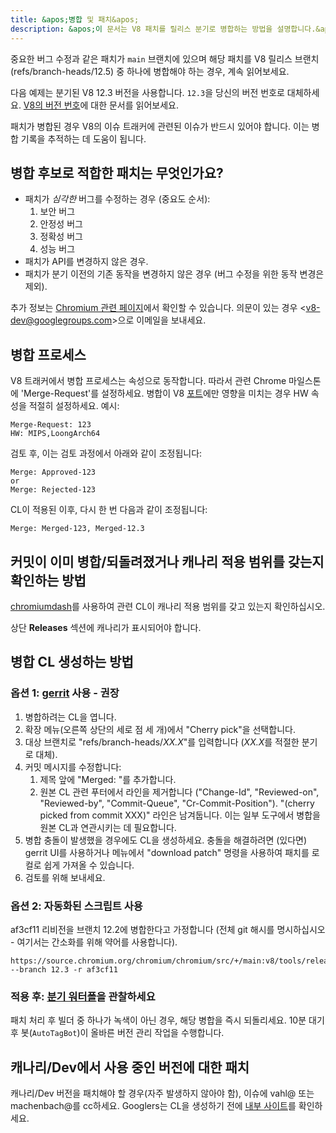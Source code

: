 ```yaml
---
title: &apos;병합 및 패치&apos;
description: &apos;이 문서는 V8 패치를 릴리스 분기로 병합하는 방법을 설명합니다.&apos;
---
```

중요한 버그 수정과 같은 패치가 `main` 브랜치에 있으며 해당 패치를 V8 릴리스 브랜치(refs/branch-heads/12.5) 중 하나에 병합해야 하는 경우, 계속 읽어보세요.

다음 예제는 분기된 V8 12.3 버전을 사용합니다. `12.3`을 당신의 버전 번호로 대체하세요. [V8의 버전 번호](/docs/version-numbers)에 대한 문서를 읽어보세요.

패치가 병합된 경우 V8의 이슈 트래커에 관련된 이슈가 반드시 있어야 합니다. 이는 병합 기록을 추적하는 데 도움이 됩니다.

## 병합 후보로 적합한 패치는 무엇인가요?

- 패치가 *심각한* 버그를 수정하는 경우 (중요도 순서):
    1. 보안 버그
    1. 안정성 버그
    1. 정확성 버그
    1. 성능 버그
- 패치가 API를 변경하지 않은 경우.
- 패치가 분기 이전의 기존 동작을 변경하지 않은 경우 (버그 수정을 위한 동작 변경은 제외).

추가 정보는 [Chromium 관련 페이지](https://chromium.googlesource.com/chromium/src/+/HEAD/docs/process/merge_request.md)에서 확인할 수 있습니다. 의문이 있는 경우 &lt;v8-dev@googlegroups.com>으로 이메일을 보내세요.

## 병합 프로세스

V8 트래커에서 병합 프로세스는 속성으로 동작합니다. 따라서 관련 Chrome 마일스톤에 &apos;Merge-Request&apos;를 설정하세요. 병합이 V8 [포트](https://v8.dev/docs/ports)에만 영향을 미치는 경우 HW 속성을 적절히 설정하세요. 예시:

```
Merge-Request: 123
HW: MIPS,LoongArch64
```

검토 후, 이는 검토 과정에서 아래와 같이 조정됩니다:

```
Merge: Approved-123
or
Merge: Rejected-123
```

CL이 적용된 이후, 다시 한 번 다음과 같이 조정됩니다:

```
Merge: Merged-123, Merged-12.3
```

## 커밋이 이미 병합/되돌려졌거나 캐나리 적용 범위를 갖는지 확인하는 방법

[chromiumdash](https://chromiumdash.appspot.com/commit/)를 사용하여 관련 CL이 캐나리 적용 범위를 갖고 있는지 확인하십시오.


상단 **Releases** 섹션에 캐나리가 표시되어야 합니다.

## 병합 CL 생성하는 방법

### 옵션 1: [gerrit](https://chromium-review.googlesource.com/) 사용 - 권장


1. 병합하려는 CL을 엽니다.
1. 확장 메뉴(오른쪽 상단의 세로 점 세 개)에서 "Cherry pick"을 선택합니다.
1. 대상 브랜치로 "refs/branch-heads/*XX.X*"를 입력합니다 (*XX.X*를 적절한 분기로 대체).
1. 커밋 메시지를 수정합니다:
   1. 제목 앞에 "Merged: "를 추가합니다.
   1. 원본 CL 관련 푸터에서 라인을 제거합니다 ("Change-Id", "Reviewed-on", "Reviewed-by", "Commit-Queue", "Cr-Commit-Position"). "(cherry picked from commit XXX)" 라인은 남겨둡니다. 이는 일부 도구에서 병합을 원본 CL과 연관시키는 데 필요합니다.
1. 병합 충돌이 발생했을 경우에도 CL을 생성하세요. 충돌을 해결하려면 (있다면) gerrit UI를 사용하거나 메뉴에서 "download patch" 명령을 사용하여 패치를 로컬로 쉽게 가져올 수 있습니다.
1. 검토를 위해 보내세요.

### 옵션 2: 자동화된 스크립트 사용

af3cf11 리비전을 브랜치 12.2에 병합한다고 가정합니다 (전체 git 해시를 명시하십시오 - 여기서는 간소화를 위해 약어를 사용합니다).

```
https://source.chromium.org/chromium/chromium/src/+/main:v8/tools/release/merge_to_branch_gerrit.py --branch 12.3 -r af3cf11
```


### 적용 후: [분기 워터폴](https://ci.chromium.org/p/v8)을 관찰하세요

패치 처리 후 빌더 중 하나가 녹색이 아닌 경우, 해당 병합을 즉시 되돌리세요. 10분 대기 후 봇(`AutoTagBot`)이 올바른 버전 관리 작업을 수행합니다.

## 캐나리/Dev에서 사용 중인 버전에 대한 패치

캐나리/Dev 버전을 패치해야 할 경우(자주 발생하지 않아야 함), 이슈에 vahl@ 또는 machenbach@를 cc하세요. Googlers는 CL을 생성하기 전에 [내부 사이트](http://g3doc/company/teams/v8/patching_a_version)를 확인하세요.


